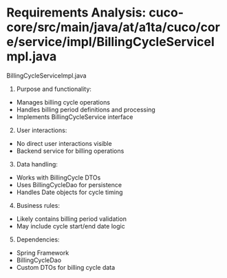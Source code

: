 # Requirements Analysis: cuco-core/src/main/java/at/a1ta/cuco/core/service/impl/BillingCycleServiceImpl.java

BillingCycleServiceImpl.java
1. Purpose and functionality:
- Manages billing cycle operations
- Handles billing period definitions and processing
- Implements BillingCycleService interface

2. User interactions:
- No direct user interactions visible
- Backend service for billing operations

3. Data handling:
- Works with BillingCycle DTOs
- Uses BillingCycleDao for persistence
- Handles Date objects for cycle timing

4. Business rules:
- Likely contains billing period validation
- May include cycle start/end date logic

5. Dependencies:
- Spring Framework
- BillingCycleDao
- Custom DTOs for billing cycle data